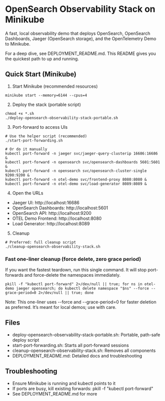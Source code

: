 # OpenSearch Observability Stack on Minikube

A fast, local observability demo that deploys OpenSearch, OpenSearch Dashboards, Jaeger (OpenSearch storage), and the OpenTelemetry Demo to Minikube.

For a deep dive, see DEPLOYMENT_README.md. This README gives you the quickest path to up and running.

## Quick Start (Minikube)

1) Start Minikube (recommended resources)
```
minikube start --memory=6144 --cpus=4
```

2) Deploy the stack (portable script)
```
chmod +x *.sh
./deploy-opensearch-observability-stack-portable.sh
```

3) Port-forward to access UIs
```
# Use the helper script (recommended)
./start-port-forwarding.sh

# Or do it manually
kubectl port-forward -n jaeger svc/jaeger-query-clusterip 16686:16686 &
kubectl port-forward -n opensearch svc/opensearch-dashboards 5601:5601 &
kubectl port-forward -n opensearch svc/opensearch-cluster-single 9200:9200 &
kubectl port-forward -n otel-demo svc/frontend-proxy 8080:8080 &
kubectl port-forward -n otel-demo svc/load-generator 8089:8089 &
```

4) Open the URLs
- Jaeger UI: http://localhost:16686
- OpenSearch Dashboards: http://localhost:5601
- OpenSearch API: http://localhost:9200
- OTEL Demo Frontend: http://localhost:8080
- Load Generator: http://localhost:8089

5) Cleanup
```
# Preferred: full cleanup script
./cleanup-opensearch-observability-stack.sh
```

### Fast one-liner cleanup (force delete, zero grace period)
If you want the fastest teardown, run this single command. It will stop port-forwards and force-delete the namespaces immediately.
```
pkill -f "kubectl port-forward" 2>/dev/null || true; for ns in otel-demo jaeger opensearch; do kubectl delete namespace "$ns" --force --grace-period=0 2>/dev/null || true; done
```

Note: This one-liner uses --force and --grace-period=0 for faster deletion as preferred. It’s meant for local demos; use with care.

## Files
- deploy-opensearch-observability-stack-portable.sh: Portable, path-safe deploy script
- start-port-forwarding.sh: Starts all port-forward sessions
- cleanup-opensearch-observability-stack.sh: Removes all components
- DEPLOYMENT_README.md: Detailed docs and troubleshooting

## Troubleshooting
- Ensure Minikube is running and kubectl points to it
- If ports are busy, kill existing forwards: pkill -f "kubectl port-forward"
- See DEPLOYMENT_README.md for more
